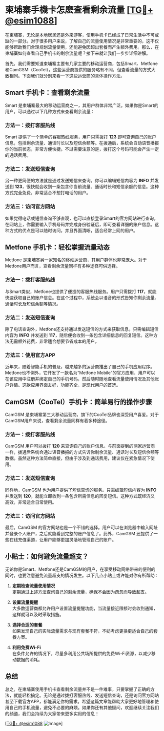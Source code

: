 # 柬埔寨手機卡怎麽查看剩余流量 [[TG💪+ @esim1088](https://t.me/s/esim1088)]

在柬埔寨，无论是本地居民还是外来游客，使用手机卡已经成了日常生活中不可或缺的一部分。对于很多用户来说，了解自己的流量使用情况是非常重要的，这不仅能够帮助我们合理规划流量使用，还能避免因超出套餐而产生额外费用。那么，在柬埔寨如何查看自己手机卡的剩余流量呢？接下来就让我们一步步详细讲解。

首先，我们需要知道柬埔寨主要有几家主要的移动运营商，包括Smart、Metfone和CamGSM（CooTel）。这些运营商提供的服务略有不同，但查看流量的方式大致相同。下面我们就分别来看一下这些运营商的具体操作方法。

## Smart 手机卡：查看剩余流量

Smart 是柬埔寨最大的移动运营商之一，其用户群体非常广泛。如果你是Smart的用户，可以通过以下几种方式来查看剩余流量：

### 方法一：拨打客服热线
Smart 提供了一个简单的客服热线服务，用户只需拨打 **123** 即可查询自己的账户信息，包括剩余流量、通话时长以及短信余额等。在拨通后，系统会自动语音播报你的当前状态，非常方便快捷。不过需要注意的是，拨打这个号码可能会产生一定的通话费用。

### 方法二：发送短信查询
另一种更简便的方法就是通过发送短信来查询。你可以编辑短信内容为 **INFO** 并发送到 **123**，很快就会收到一条包含你当前流量、通话时长和短信余额的信息。这种方式完全免费，非常适合不想打电话的用户。

### 方法三：访问官方网站
如果觉得电话或短信查询不够直观，也可以直接登录Smart的官方网站进行查询。在网站上，你需要输入手机号码并完成身份验证后，即可查看详细的账户信息。这种方式的优点是可以随时访问，并且界面清晰，适合经常上网的用户。

## Metfone 手机卡：轻松掌握流量动态

Metfone 是柬埔寨另一家知名的移动运营商，其用户群体也非常庞大。对于Metfone用户而言，查看剩余流量同样有多种途径可供选择。

### 方法一：拨打客服热线
与Smart类似，Metfone也提供了便捷的客服热线服务。用户只需拨打 **117**，就能快速获取自己的账户信息。在这个过程中，系统会以语音的形式告知你剩余流量、通话时长及短信余额等情况。

### 方法二：发送短信查询
除了电话查询外，Metfone还支持通过发送短信的方式来获取信息。只需编辑短信内容为 **INFO** 并发送到 **117**，随后便会收到一条包含详细信息的回复短信。这种方法无需额外花费，非常适合想要节省成本的用户。

### 方法三：使用官方APP
近年来，随着智能手机的普及，越来越多的运营商推出了自己的手机应用程序。Metfone也不例外，它开发了一款名为“Metfone Mobile”的官方应用，用户可以在该应用中注册并绑定自己的手机号码，然后随时随地查看流量使用情况及其他账户详情。这款应用界面友好，功能齐全，是现代用户的首选。

## CamGSM（CooTel）手机卡：简单易行的操作步骤

CamGSM 是柬埔寨第三大移动运营商，旗下的CooTel品牌也深受用户喜爱。对于CamGSM用户来说，查看剩余流量同样有着多种途径。

### 方法一：拨打客服热线
CamGSM 用户可以拨打 **120** 来查询自己的账户信息。与前面提到的两家运营商一样，拨通后系统会通过语音播报的方式告诉你剩余流量、通话时长及短信余额等数据。虽然这种方法简单直接，但由于涉及到通话费用，建议仅在紧急情况下使用。

### 方法二：发送短信查询
同样地，CamGSM 也为用户提供了短信查询的服务。只需编辑短信内容为 **INFO** 并发送到 **120**，就能立即收到一条包含所需信息的回复短信。这种方式既经济又高效，非常适合日常使用。

### 方法三：访问官方网站
最后，CamGSM 的官方网站也是一个不错的选择。用户可以在浏览器中输入网址并登录个人账户，之后就能看到完整的账户信息了。此外，CamGSM 还提供了一些在线充值渠道，让用户能够更加灵活地管理自己的账户。

## 小贴士：如何避免流量超支？

无论你是Smart、Metfone还是CamGSM的用户，在享受移动网络带来的便利的同时，也要注意避免流量超支的情况发生。以下几点小贴士或许能对你有所帮助：

1. **定期检查流量使用情况**  
   定期通过上述方法查询自己的剩余流量，确保不会因为疏忽而导致超支。

2. **设置流量提醒**  
   大多数运营商都允许用户设置流量提醒功能，当流量接近限额时会收到通知，这样就可以及时采取措施。

3. **选择合适的套餐**  
   如果发现自己的实际流量需求与现有套餐不符，不妨考虑更换更适合自己的套餐方案。

4. **利用免费Wi-Fi**  
   在条件允许的情况下，尽量多利用公共场所提供的免费Wi-Fi资源，以减少移动数据的消耗。

## 总结

总之，在柬埔寨使用手机卡查看剩余流量并不是一件难事，只要掌握了正确的方法，就能轻松搞定。无论是通过拨打客服热线、发送短信查询，还是访问官方网站甚至下载官方APP，都能满足你的需求。希望这篇文章能帮助大家更好地管理和使用自己的手机流量，避免不必要的麻烦。如果你还有其他疑问，欢迎继续关注我们的频道，我们会持续为大家带来更多实用的信息！

[[TG💪+ @esim1088](https://t.me/s/esim1088) ![Image](https://i.postimg.cc/4NQfJmqS/Snipaste-2025-05-13-00-14-12.png)]